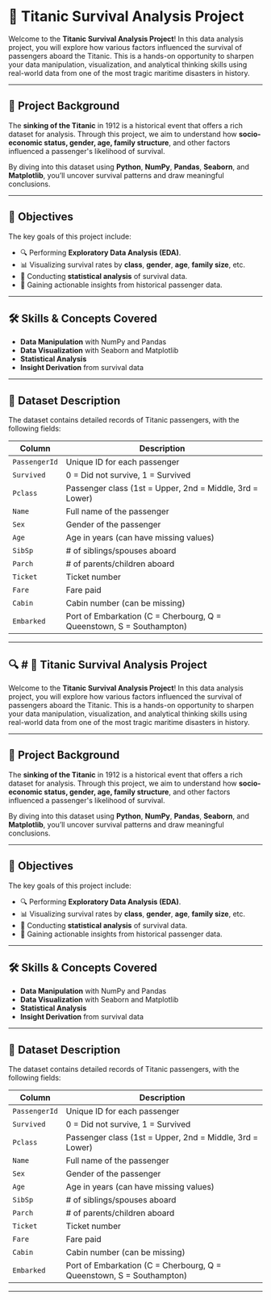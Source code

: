 # 🚢 Titanic Survival Analysis Project

Welcome to the **Titanic Survival Analysis Project**! In this data analysis project, you will explore how various factors influenced the survival of passengers aboard the Titanic. This is a hands-on opportunity to sharpen your data manipulation, visualization, and analytical thinking skills using real-world data from one of the most tragic maritime disasters in history.

---

## 🧠 Project Background

The **sinking of the Titanic** in 1912 is a historical event that offers a rich dataset for analysis. Through this project, we aim to understand how **socio-economic status, gender, age, family structure**, and other factors influenced a passenger's likelihood of survival.

By diving into this dataset using **Python**, **NumPy**, **Pandas**, **Seaborn**, and **Matplotlib**, you’ll uncover survival patterns and draw meaningful conclusions.

---

## 🎯 Objectives

The key goals of this project include:

- 🔍 Performing **Exploratory Data Analysis (EDA)**.
- 📊 Visualizing survival rates by **class**, **gender**, **age**, **family size**, etc.
- 🧮 Conducting **statistical analysis** of survival data.
- 🧠 Gaining actionable insights from historical passenger data.

---

## 🛠 Skills & Concepts Covered

- **Data Manipulation** with NumPy and Pandas
- **Data Visualization** with Seaborn and Matplotlib
- **Statistical Analysis**
- **Insight Derivation** from survival data

---

## 📁 Dataset Description

The dataset contains detailed records of Titanic passengers, with the following fields:

| Column        | Description                                             |
|---------------|---------------------------------------------------------|
| `PassengerId` | Unique ID for each passenger                            |
| `Survived`    | 0 = Did not survive, 1 = Survived                       |
| `Pclass`      | Passenger class (1st = Upper, 2nd = Middle, 3rd = Lower)|
| `Name`        | Full name of the passenger                              |
| `Sex`         | Gender of the passenger                                 |
| `Age`         | Age in years (can have missing values)                  |
| `SibSp`       | # of siblings/spouses aboard                            |
| `Parch`       | # of parents/children aboard                            |
| `Ticket`      | Ticket number                                           |
| `Fare`        | Fare paid                                               |
| `Cabin`       | Cabin number (can be missing)                           |
| `Embarked`    | Port of Embarkation (C = Cherbourg, Q = Queenstown, S = Southampton) |

---

## 🔍 # 🚢 Titanic Survival Analysis Project

Welcome to the **Titanic Survival Analysis Project**! In this data analysis project, you will explore how various factors influenced the survival of passengers aboard the Titanic. This is a hands-on opportunity to sharpen your data manipulation, visualization, and analytical thinking skills using real-world data from one of the most tragic maritime disasters in history.

---

## 🧠 Project Background

The **sinking of the Titanic** in 1912 is a historical event that offers a rich dataset for analysis. Through this project, we aim to understand how **socio-economic status, gender, age, family structure**, and other factors influenced a passenger's likelihood of survival.

By diving into this dataset using **Python**, **NumPy**, **Pandas**, **Seaborn**, and **Matplotlib**, you’ll uncover survival patterns and draw meaningful conclusions.

---

## 🎯 Objectives

The key goals of this project include:

- 🔍 Performing **Exploratory Data Analysis (EDA)**.
- 📊 Visualizing survival rates by **class**, **gender**, **age**, **family size**, etc.
- 🧮 Conducting **statistical analysis** of survival data.
- 🧠 Gaining actionable insights from historical passenger data.

---

## 🛠 Skills & Concepts Covered

- **Data Manipulation** with NumPy and Pandas
- **Data Visualization** with Seaborn and Matplotlib
- **Statistical Analysis**
- **Insight Derivation** from survival data

---

## 📁 Dataset Description

The dataset contains detailed records of Titanic passengers, with the following fields:

| Column        | Description                                             |
|---------------|---------------------------------------------------------|
| `PassengerId` | Unique ID for each passenger                            |
| `Survived`    | 0 = Did not survive, 1 = Survived                       |
| `Pclass`      | Passenger class (1st = Upper, 2nd = Middle, 3rd = Lower)|
| `Name`        | Full name of the passenger                              |
| `Sex`         | Gender of the passenger                                 |
| `Age`         | Age in years (can have missing values)                  |
| `SibSp`       | # of siblings/spouses aboard                            |
| `Parch`       | # of parents/children aboard                            |
| `Ticket`      | Ticket number                                           |
| `Fare`        | Fare paid                                               |
| `Cabin`       | Cabin number (can be missing)                           |
| `Embarked`    | Port of Embarkation (C = Cherbourg, Q = Queenstown, S = Southampton) |

---
